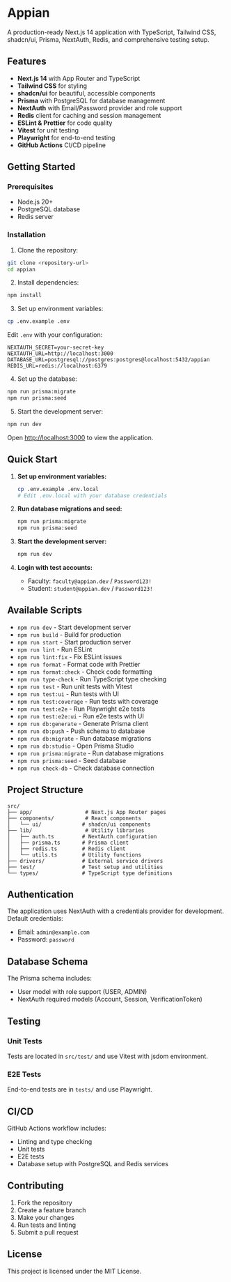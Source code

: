 # Appian

A production-ready Next.js 14 application with TypeScript, Tailwind CSS, shadcn/ui, Prisma, NextAuth, Redis, and comprehensive testing setup.

## Features

- **Next.js 14** with App Router and TypeScript
- **Tailwind CSS** for styling
- **shadcn/ui** for beautiful, accessible components
- **Prisma** with PostgreSQL for database management
- **NextAuth** with Email/Password provider and role support
- **Redis** client for caching and session management
- **ESLint & Prettier** for code quality
- **Vitest** for unit testing
- **Playwright** for end-to-end testing
- **GitHub Actions** CI/CD pipeline

## Getting Started

### Prerequisites

- Node.js 20+
- PostgreSQL database
- Redis server

### Installation

1. Clone the repository:
```bash
git clone <repository-url>
cd appian
```

2. Install dependencies:
```bash
npm install
```

3. Set up environment variables:
```bash
cp .env.example .env
```

Edit `.env` with your configuration:
```env
NEXTAUTH_SECRET=your-secret-key
NEXTAUTH_URL=http://localhost:3000
DATABASE_URL=postgresql://postgres:postgres@localhost:5432/appian
REDIS_URL=redis://localhost:6379
```

4. Set up the database:
```bash
npm run prisma:migrate
npm run prisma:seed
```

5. Start the development server:
```bash
npm run dev
```

Open [http://localhost:3000](http://localhost:3000) to view the application.

## Quick Start

1. **Set up environment variables:**
   ```bash
   cp .env.example .env.local
   # Edit .env.local with your database credentials
   ```

2. **Run database migrations and seed:**
   ```bash
   npm run prisma:migrate
   npm run prisma:seed
   ```

3. **Start the development server:**
   ```bash
   npm run dev
   ```

4. **Login with test accounts:**
   - Faculty: `faculty@appian.dev` / `Password123!`
   - Student: `student@appian.dev` / `Password123!`

## Available Scripts

- `npm run dev` - Start development server
- `npm run build` - Build for production
- `npm run start` - Start production server
- `npm run lint` - Run ESLint
- `npm run lint:fix` - Fix ESLint issues
- `npm run format` - Format code with Prettier
- `npm run format:check` - Check code formatting
- `npm run type-check` - Run TypeScript type checking
- `npm run test` - Run unit tests with Vitest
- `npm run test:ui` - Run tests with UI
- `npm run test:coverage` - Run tests with coverage
- `npm run test:e2e` - Run Playwright e2e tests
- `npm run test:e2e:ui` - Run e2e tests with UI
- `npm run db:generate` - Generate Prisma client
- `npm run db:push` - Push schema to database
- `npm run db:migrate` - Run database migrations
- `npm run db:studio` - Open Prisma Studio
- `npm run prisma:migrate` - Run database migrations
- `npm run prisma:seed` - Seed database
- `npm run check-db` - Check database connection

## Project Structure

```
src/
├── app/                 # Next.js App Router pages
├── components/          # React components
│   └── ui/             # shadcn/ui components
├── lib/                 # Utility libraries
│   ├── auth.ts         # NextAuth configuration
│   ├── prisma.ts       # Prisma client
│   ├── redis.ts        # Redis client
│   └── utils.ts        # Utility functions
├── drivers/            # External service drivers
├── test/               # Test setup and utilities
└── types/              # TypeScript type definitions
```

## Authentication

The application uses NextAuth with a credentials provider for development. Default credentials:
- Email: `admin@example.com`
- Password: `password`

## Database Schema

The Prisma schema includes:
- User model with role support (USER, ADMIN)
- NextAuth required models (Account, Session, VerificationToken)

## Testing

### Unit Tests
Tests are located in `src/test/` and use Vitest with jsdom environment.

### E2E Tests
End-to-end tests are in `tests/` and use Playwright.

## CI/CD

GitHub Actions workflow includes:
- Linting and type checking
- Unit tests
- E2E tests
- Database setup with PostgreSQL and Redis services

## Contributing

1. Fork the repository
2. Create a feature branch
3. Make your changes
4. Run tests and linting
5. Submit a pull request

## License

This project is licensed under the MIT License.
